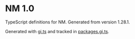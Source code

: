 # NM 1.0

TypeScript definitions for NM. Generated from version 1.28.1.

Generated with [gi.ts](https://gitlab.gnome.org/ewlsh/gi.ts) and tracked in [packages.gi.ts](https://gitlab.gnome.org/ewlsh/packages.gi.ts).
